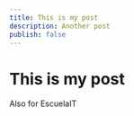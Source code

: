 ```yaml
---
title: This is my post
description: Another post
publish: false
---
```


# This is my post

Also for EscuelaIT